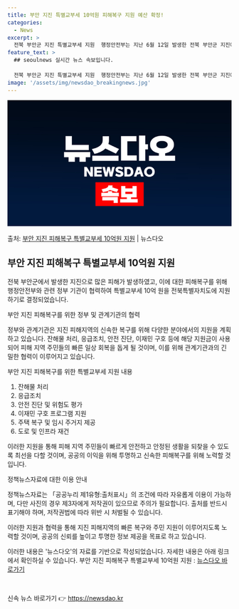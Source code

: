 ```yaml
---
title: 부안 지진 특별교부세 10억원 피해복구 지원 예산 확정!
categories:
  - News
excerpt: >
  전북 부안군 지진 특별교부세 지원  행정안전부는 지난 6월 12일 발생한 전북 부안군 지진에 대한 조속한 피…
feature_text: >
  ## seoulnews 실시간 뉴스 속보입니다.

  전북 부안군 지진 특별교부세 지원  행정안전부는 지난 6월 12일 발생한 전북 부안군 지진에 대한 조속한 피…
image: '/assets/img/newsdao_breakingnews.jpg'
---
```


![뉴스다오 속보](/assets/img/newsdao_breakingnews.jpg)

<p>출처: <a href="https://newsdao.kr/4274" rel="dofollow">부안 지진 피해복구 특별교부세 10억원 지원</a> | 뉴스다오</p>

<h2 data-ke-size="size26">부안 지진 피해복구 특별교부세 10억원 지원</h2>

전북 부안군에서 발생한 지진으로 많은 피해가 발생하였고, 이에 대한 피해복구를 위해 행정안전부와 관련 정부 기관이 협력하여 특별교부세 10억 원을 전북특별자치도에 지원하기로 결정되었습니다.

부안 지진 피해복구를 위한 정부 및 관계기관의 협력

정부와 관계기관은 지진 피해지역의 신속한 복구를 위해 다양한 분야에서의 지원을 계획하고 있습니다. 잔해물 처리, 응급조치, 안전 진단, 이재민 구호 등에 해당 지원금이 사용되어 피해 지역 주민들의 빠른 일상 회복을 돕게 될 것이며, 이를 위해 관계기관과의 긴밀한 협력이 이루어지고 있습니다.

부안 지진 피해복구를 위한 특별교부세 지원 내용

1. 잔해물 처리
2. 응급조치
3. 안전 진단 및 위험도 평가
4. 이재민 구호 프로그램 지원
5. 주택 복구 및 임시 주거지 제공
6. 도로 및 인프라 재건

이러한 지원을 통해 피해 지역 주민들이 빠르게 안전하고 안정된 생활을 되찾을 수 있도록 최선을 다할 것이며, 공공의 이익을 위해 투명하고 신속한 피해복구를 위해 노력할 것입니다.

정책뉴스자료에 대한 이용 안내

정책뉴스자료는 「공공누리 제1유형:출처표시」의 조건에 따라 자유롭게 이용이 가능하며, 다만 사진의 경우 제3자에게 저작권이 있으므로 주의가 필요합니다. 출처를 반드시 표기해야 하며, 저작권법에 따라 위반 시 처벌될 수 있습니다.

이러한 지원과 협력을 통해 지진 피해지역의 빠른 복구와 주민 지원이 이루어지도록 노력할 것이며, 공공의 신뢰를 높이고 투명한 정보 제공을 목표로 하고 있습니다.

이러한 내용은 '뉴스다오'의 자료를 기반으로 작성되었습니다. 자세한 내용은 아래 링크에서 확인하실 수 있습니다.
부안 지진 피해복구 특별교부세 10억원 지원 : <a href="https://newsdao.kr/4274">뉴스다오 바로가기</a>

<p data-ke-size="size16">&nbsp;</p> 

신속 뉴스 바로가기 👉 <a href="https://newsdao.kr" rel="dofollow">https://newsdao.kr</a>


